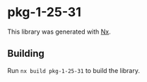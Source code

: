 # pkg-1-25-31

This library was generated with [Nx](https://nx.dev).

## Building

Run `nx build pkg-1-25-31` to build the library.
